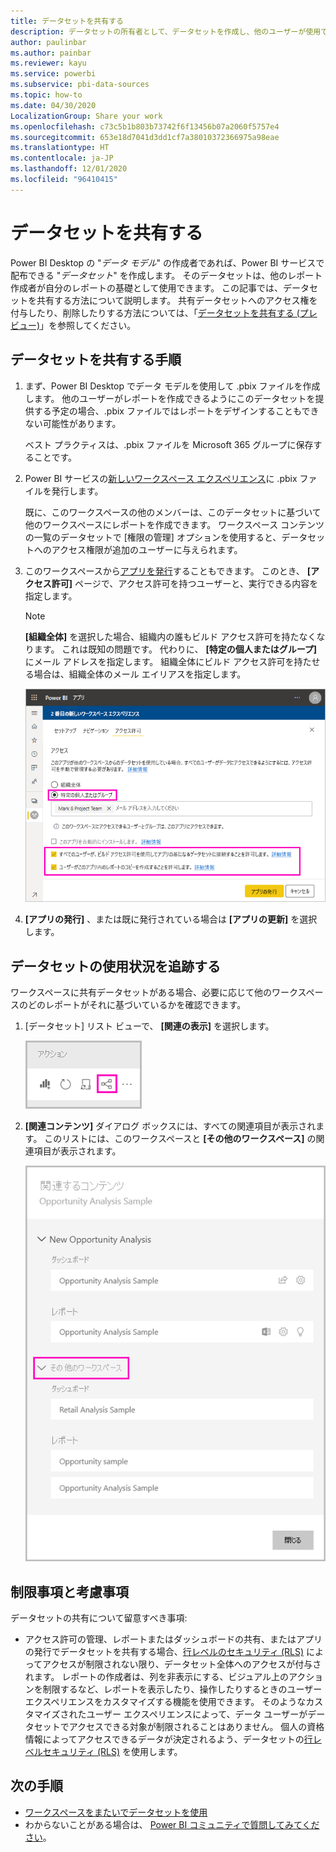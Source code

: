 ```yaml
---
title: データセットを共有する
description: データセットの所有者として、データセットを作成し、他のユーザーが使用できるように共有することができます。 共有方法について説明します。
author: paulinbar
ms.author: painbar
ms.reviewer: kayu
ms.service: powerbi
ms.subservice: pbi-data-sources
ms.topic: how-to
ms.date: 04/30/2020
LocalizationGroup: Share your work
ms.openlocfilehash: c73c5b1b803b73742f6f13456b07a2060f5757e4
ms.sourcegitcommit: 653e18d7041d3dd1cf7a38010372366975a98eae
ms.translationtype: HT
ms.contentlocale: ja-JP
ms.lasthandoff: 12/01/2020
ms.locfileid: "96410415"
---
```

# <a name="share-a-dataset"></a>データセットを共有する

Power BI Desktop の "*データ モデル*" の作成者であれば、Power BI サービスで配布できる "*データセット*" を作成します。 そのデータセットは、他のレポート作成者が自分のレポートの基礎として使用できます。 この記事では、データセットを共有する方法について説明します。 共有データセットへのアクセス権を付与したり、削除したりする方法については、「[データセットを共有する (プレビュー)](service-datasets-build-permissions.md)」を参照してください。

## <a name="steps-to-sharing-your-dataset"></a>データセットを共有する手順

1. まず、Power BI Desktop でデータ モデルを使用して .pbix ファイルを作成します。 他のユーザーがレポートを作成できるようにこのデータセットを提供する予定の場合、.pbix ファイルではレポートをデザインすることもできない可能性があります。

    ベスト プラクティスは、.pbix ファイルを Microsoft 365 グループに保存することです。

1. Power BI サービスの[新しいワークスペース エクスペリエンス](../collaborate-share/service-create-the-new-workspaces.md)に .pbix ファイルを発行します。
    
    既に、このワークスペースの他のメンバーは、このデータセットに基づいて他のワークスペースにレポートを作成できます。 ワークスペース コンテンツの一覧のデータセットで [権限の管理] オプションを使用すると、データセットへのアクセス権限が追加のユーザーに与えられます。 

1. このワークスペースから[アプリを発行](../collaborate-share/service-create-distribute-apps.md)することもできます。 このとき、 **[アクセス許可]** ページで、アクセス許可を持つユーザーと、実行できる内容を指定します。

    > [!NOTE]
    > **[組織全体]** を選択した場合、組織内の誰もビルド アクセス許可を持たなくなります。 これは既知の問題です。 代わりに、 **[特定の個人またはグループ]** にメール アドレスを指定します。  組織全体にビルド アクセス許可を持たせる場合は、組織全体のメール エイリアスを指定します。

    ![アプリのアクセス許可を設定する](media/service-datasets-build-permissions/power-bi-dataset-app-permission-new-look.png)

1. **[アプリの発行]** 、または既に発行されている場合は **[アプリの更新]** を選択します。

## <a name="track-your-dataset-usage"></a>データセットの使用状況を追跡する

ワークスペースに共有データセットがある場合、必要に応じて他のワークスペースのどのレポートがそれに基づいているかを確認できます。

1. [データセット] リスト ビューで、 **[関連の表示]** を選択します。

    ![[関連の表示] アイコン](media/service-datasets-build-permissions/power-bi-dataset-view-related-to-dataset.png)

1. **[関連コンテンツ]** ダイアログ ボックスには、すべての関連項目が表示されます。 このリストには、このワークスペースと **[その他のワークスペース]** の関連項目が表示されます。
 
    ![[関連コンテンツ] ダイアログ ボックス](media/service-datasets-build-permissions/power-bi-dataset-related-workspaces.png)

## <a name="limitations-and-considerations"></a>制限事項と考慮事項
データセットの共有について留意すべき事項:

* アクセス許可の管理、レポートまたはダッシュボードの共有、またはアプリの発行でデータセットを共有する場合、[行レベルのセキュリティ (RLS)](../admin/service-admin-rls.md) によってアクセスが制限されない限り、データセット全体へのアクセスが付与されます。 レポートの作成者は、列を非表示にする、ビジュアル上のアクションを制限するなど、レポートを表示したり、操作したりするときのユーザー エクスペリエンスをカスタマイズする機能を使用できます。 そのようなカスタマイズされたユーザー エクスペリエンスによって、データ ユーザーがデータセットでアクセスできる対象が制限されることはありません。 個人の資格情報によってアクセスできるデータが決定されるよう、データセットの[行レベルセキュリティ (RLS)](../admin/service-admin-rls.md) を使用します。

## <a name="next-steps"></a>次の手順

- [ワークスペースをまたいでデータセットを使用](service-datasets-across-workspaces.md)
- わからないことがある場合は、 [Power BI コミュニティで質問してみてください](https://community.powerbi.com/)。
